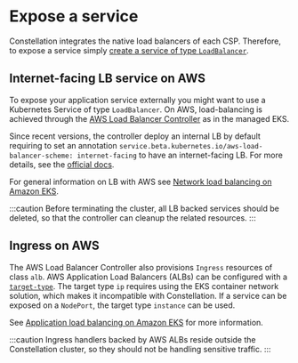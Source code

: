 # Expose a service

Constellation integrates the native load balancers of each CSP. Therefore, to expose a service simply [create a service of type `LoadBalancer`](https://kubernetes.io/docs/concepts/services-networking/service/#loadbalancer).

## Internet-facing LB service on AWS

To expose your application service externally you might want to use a Kubernetes Service of type `LoadBalancer`. On AWS, load-balancing is achieved through the [AWS Load Balancer Controller](https://kubernetes-sigs.github.io/aws-load-balancer-controller) as in the managed EKS.

Since recent versions, the controller deploy an internal LB by default requiring to set an annotation `service.beta.kubernetes.io/aws-load-balancer-scheme: internet-facing` to have an internet-facing LB. For more details, see the [official docs](https://kubernetes-sigs.github.io/aws-load-balancer-controller/v2.7/guide/service/nlb/).

For general information on LB with AWS see [Network load balancing on Amazon EKS](https://docs.aws.amazon.com/eks/latest/userguide/network-load-balancing.html).

:::caution
Before terminating the cluster, all LB backed services should be deleted, so that the controller can cleanup the related resources.
:::

## Ingress on AWS

The AWS Load Balancer Controller also provisions `Ingress` resources of class `alb`.
AWS Application Load Balancers (ALBs) can be configured with a [`target-type`](https://kubernetes-sigs.github.io/aws-load-balancer-controller/v2.7/guide/ingress/annotations/#target-type).
The target type `ip` requires using the EKS container network solution, which makes it incompatible with Constellation.
If a service can be exposed on a `NodePort`, the target type `instance` can be used.

See [Application load balancing on Amazon EKS](https://docs.aws.amazon.com/eks/latest/userguide/alb-ingress.html) for more information.

:::caution
Ingress handlers backed by AWS ALBs reside outside the Constellation cluster, so they should not be handling sensitive traffic.
:::
